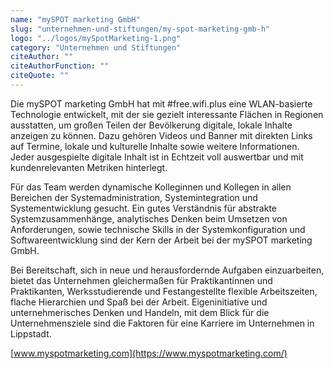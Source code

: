 ```yaml
---
name: "mySPOT marketing GmbH"
slug: "unternehmen-und-stiftungen/my-spot-marketing-gmb-h"
logo: "../logos/mySpotMarketing-1.png"
category: "Unternehmen und Stiftungen"
citeAuthor: ""
citeAuthorFunction: ""
citeQuote: ""
---
```


Die mySPOT marketing GmbH hat mit #free.wifi.plus eine WLAN-basierte Technologie entwickelt, mit der sie gezielt interessante Flächen in Regionen ausstatten, um großen Teilen der Bevölkerung digitale, lokale Inhalte anzeigen zu können. Dazu gehören Videos und Banner mit direkten Links auf Termine, lokale und kulturelle Inhalte sowie weitere Informationen. Jeder ausgespielte digitale Inhalt ist in Echtzeit voll auswertbar und mit kundenrelevanten Metriken hinterlegt.

Für das Team werden dynamische Kolleginnen und Kollegen in allen Bereichen der Systemadministration, Systemintegration und Systementwicklung gesucht. Ein gutes Verständnis für abstrakte Systemzusammenhänge, analytisches Denken beim Umsetzen von Anforderungen, sowie technische Skills in der Systemkonfiguration und Softwareentwicklung sind der Kern der Arbeit bei der mySPOT marketing GmbH.

Bei Bereitschaft, sich in neue und herausfordernde Aufgaben einzuarbeiten, bietet das Unternehmen gleichermaßen für Praktikantinnen und Praktikanten, Werksstudierende und Festangestellte flexible Arbeitszeiten, flache Hierarchien und Spaß bei der Arbeit. Eigeninitiative und unternehmerisches Denken und Handeln, mit dem Blick für die Unternehmensziele sind die Faktoren für eine Karriere im Unternehmen in Lippstadt.

[www.myspotmarketing.com](https://www.myspotmarketing.com/)
